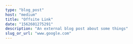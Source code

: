 ```yaml
---
type: "blog_post"
host: "medium"
title: "Offsite Link"
date: "1562601275291"
description: "An external blog post about some things"
slug_or_url: "www.google.com"
---
```

